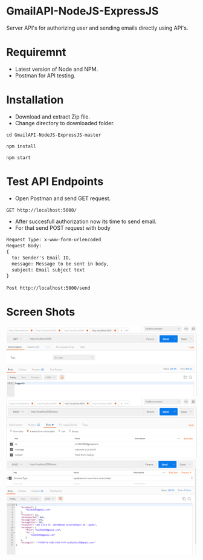 # GmailAPI-NodeJS-ExpressJS
Server API's for authorizing user and sending emails directly using API's.

# Requiremnt
- Latest version of Node and NPM.
- Postman for API testing.

# Installation
- Download and extract Zip file.
- Change directory to downloaded folder.
```
cd GmailAPI-NodeJS-ExpressJS-master
```
```
npm install
```
```
npm start
```
# Test API Endpoints
- Open Postman and send GET request.
```
GET http://localhost:5000/
```
-  After succesfull authorization now its time to send email.
-  For that send POST request with body
```
Request Type: x-www-form-urlencoded
Request Body:
{
  to: Sender's Email ID,
  message: Message to be sent in body,
  subject: Email subject text
}

Post http://localhost:5000/send
```
# Screen Shots
![](Screenshot/1.PNG)
![](Screenshot/2.PNG)
![](Screenshot/3.PNG)

